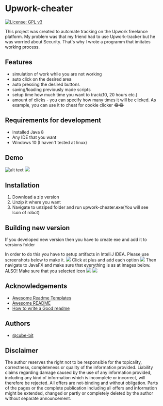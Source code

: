 
# Upwork-cheater
[![License: GPL v3](https://img.shields.io/badge/License-GPLv3-blue.svg)](https://www.gnu.org/licenses/gpl-3.0)

This project was created to automate tracking on the Upwork freelance platform. My problem was that my friend had to use Upwork-tracker but he was worried about Security. That's why I wrote a programm that imitates working process.


## Features

- simulation of work while you are not working
- auto click on the desired area
- auto pressing the desired buttons
- saving/loading previously made scripts
- setup time how much time you want to track(10, 20 hours etc.)
- amount of clicks - you can specify how many times it will be clicked. As example, you can use it to cheat for cookie clicker 😂😂

## Requirements for development
- Installed Java 8 
- Any IDE that you want
- Windows 10 (I haven't tested at linux)
## Demo
![alt text](https://i.imgur.com/VWLbP9f.png)
![](https://i.imgur.com/sptqvpD.png)
## Installation

1. Download a zip version
2. Unzip it where you want
3. Navigate to unziped folder and run upwork-cheater.exe(You will see Icon of robot)

## Building new version
If you developed new version then you have to create exe and add it to versions folder

In order to do this you have to setup artifacts in IntelliJ IDEA. Please use screenshots below to make it.
![](https://i.imgur.com/nripby4.png)
Click at plus and add each option
![](https://i.imgur.com/x6mMPBt.png)
Then navigate to JavaFX and make sure that everything is as at images below. ALSO! Make sure that you selected icon
![](https://i.imgur.com/uw7KvS3.png)
![](https://i.imgur.com/lcs1JcM.png)
## Acknowledgements

 - [Awesome Readme Templates](https://awesomeopensource.com/project/elangosundar/awesome-README-templates)
 - [Awesome README](https://github.com/matiassingers/awesome-readme)
 - [How to write a Good readme](https://bulldogjob.com/news/449-how-to-write-a-good-readme-for-your-github-project)


## Authors

- [@cube-bit](https://github.com/seredenkodenis)


## Disclaimer

The author reserves the right not to be responsible for the topicality, correctness, completeness or quality of the information provided. Liability claims regarding damage caused by the use of any information provided, including any kind of information which is incomplete or incorrect, will therefore be rejected. All offers are not-binding and without obligation. Parts of the pages or the complete publication including all offers and information might be extended, changed or partly or completely deleted by the author without separate announcement.